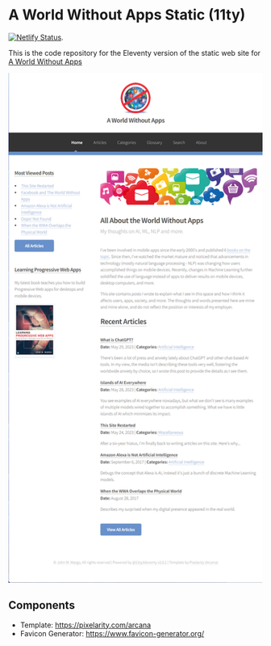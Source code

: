 # A World Without Apps Static (11ty)

[![Netlify Status](https://api.netlify.com/api/v1/badges/8217dd04-95bb-4618-bea9-a3551d0b922d/deploy-status)](https://app.netlify.com/sites/world-without-apps/deploys).

This is the code repository for the Eleventy version of the static web site for [A World Without Apps](https://aworldwithoutapps.com)

![Home page](/images/home-page.png)

## Components

* Template: https://pixelarity.com/arcana
* Favicon Generator: https://www.favicon-generator.org/
